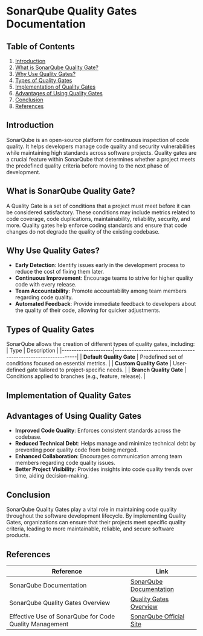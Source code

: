 # SonarQube Quality Gates Documentation

## Table of Contents
1. [Introduction](#introduction)
2. [What is SonarQube Quality Gate?](#what-is-sonarqube-quality-gate)
3. [Why Use Quality Gates?](#why-use-quality-gates)
4. [Types of Quality Gates](#types-of-quality-gates)
5. [Implementation of Quality Gates](#implementation-of-quality-gates)
6. [Advantages of Using Quality Gates](#advantages-of-using-quality-gates)
7. [Conclusion](#conclusion)
8. [References](#references)

## Introduction
SonarQube is an open-source platform for continuous inspection of code quality. It helps developers manage code quality and security vulnerabilities while maintaining high standards across software projects. Quality gates are a crucial feature within SonarQube that determines whether a project meets the predefined quality criteria before moving to the next phase of development.

## What is SonarQube Quality Gate?
A Quality Gate is a set of conditions that a project must meet before it can be considered satisfactory. These conditions may include metrics related to code coverage, code duplications, maintainability, reliability, security, and more. Quality gates help enforce coding standards and ensure that code changes do not degrade the quality of the existing codebase.

## Why Use Quality Gates?
- **Early Detection**: Identify issues early in the development process to reduce the cost of fixing them later.
- **Continuous Improvement**: Encourage teams to strive for higher quality code with every release.
- **Team Accountability**: Promote accountability among team members regarding code quality.
- **Automated Feedback**: Provide immediate feedback to developers about the quality of their code, allowing for quicker adjustments.

## Types of Quality Gates
SonarQube allows the creation of different types of quality gates, including:
| Type                | Description                                                  |
|---------------------|--------------------------------------------------------------|
| **Default Quality Gate** | Predefined set of conditions focused on essential metrics. |
| **Custom Quality Gate**  | User-defined gate tailored to project-specific needs.      |
| **Branch Quality Gate**  | Conditions applied to branches (e.g., feature, release).   |

## Implementation of Quality Gates


## Advantages of Using Quality Gates
- **Improved Code Quality**: Enforces consistent standards across the codebase.
- **Reduced Technical Debt**: Helps manage and minimize technical debt by preventing poor quality code from being merged.
- **Enhanced Collaboration**: Encourages communication among team members regarding code quality issues.
- **Better Project Visibility**: Provides insights into code quality trends over time, aiding decision-making.

## Conclusion
SonarQube Quality Gates play a vital role in maintaining code quality throughout the software development lifecycle. By implementing Quality Gates, organizations can ensure that their projects meet specific quality criteria, leading to more maintainable, reliable, and secure software products.

## References
| Reference                                      | Link                                                 |
|------------------------------------------------|------------------------------------------------------|
| SonarQube Documentation                          | [SonarQube Documentation](https://docs.sonarqube.org/latest/) |
| SonarQube Quality Gates Overview                 | [Quality Gates Overview](https://docs.sonarqube.org/latest/analysis/scan/sonarqube-quality-gates/) |
| Effective Use of SonarQube for Code Quality Management | [SonarQube Official Site](https://sonarqube.org/) |


